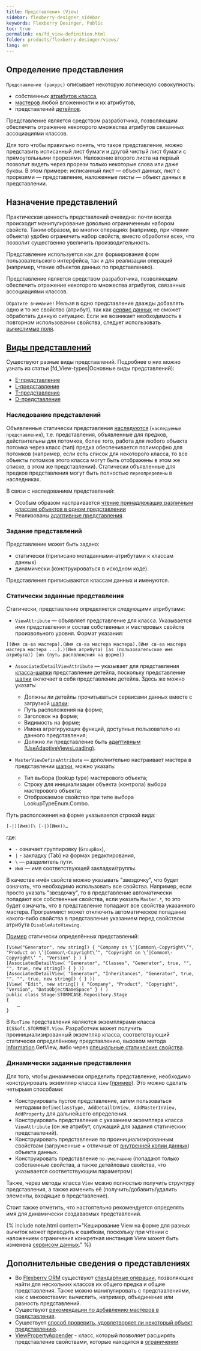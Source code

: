 ```yaml
---
title: Представления (View)
sidebar: flexberry-designer_sidebar
keywords: Flexberry Desinger, Public
toc: true
permalink: en/fd_view-definition.html
folder: products/flexberry-desinger/views/
lang: en
---
```

## Определение представления

`Представление (ракурс)` описывает некоторую логическую совокупность:
* собственных [атрибутов класса](fo_attributes-class-data.html),
* [мастеров](fd_key-concepts.html) любой вложенности и их атрибутов,
* представлений [детейлов](fd_key-concepts.html).

Представление является средством разработчика, позволяющим обеспечить отражение некоторого множества атрибутов связанных ассоциациями классов.

Для того чтобы правильно понять, что такое представление, можно представить исписанный лист бумаги и другой чистый лист бумаги с прямоугольными прорезями. Наложение второго листа на первый позволит видеть через прорези только некоторые слова или даже буквы. В этом примере: исписанный лист — объект данных, лист с прорезями — представление, наложенные листы — объект данных в представлении.

## Назначение представлений

Практическая ценность представлений очевидна: почти всегда происходит манипулирование довольно ограниченным набором свойств. Таким образом, во многих операциях (например, при чтении объекта) удобно ограничить набор свойств, вместо обработки всех, что позволит существенно увеличить производительность.

Представление используется как для формирования форм пользовательского интерфейса, так и для реализации операций (например, чтение объектов данных по представлению).

Представление является средством разработчика, позволяющим обеспечить отражение некоторого множества атрибутов, связанных ассоциациями классов.

`Обратите внимание!` Нельзя в одно представление дважды добавлять одно и то же свойство (атрибут), так как [сервис данных](fo_data-service.html) не сможет обработать данную ситуацию. Если же возникает необходимость в повторном использовании свойства, следует использовать [вычислимые поля](fo_not-stored-attributes.html).

## [Виды представлений](fd_view-types.html)

Существуют разные виды представлений. Подробнее о них можно узнать из статьи [fd_View-types|Основные виды представлений): 
* [E-представление](fd_e-view.html)
* [L-представление](fd_l-view.html)
* [T-представление](fd_t-view.html)
* [D-представление](fd_d-view.html)

### Наследование представлений

Объявленные статически представления [наследуются](fo_inheritance.html) (`наследуемые представления`), т.е. представления, объявленные для предков, действительны для потомков, более того, работа для любого объекта потомка через класс (тип) предка обеспечивается полиморфно для потомков (например, если есть список для некоторого класса, то все объекты потомков этого класса могут быть отображены в этом же списке, в этом же представлении). Статически объявленные для предков представления могут быть полностью `переопределены` в наследниках. 

В связи с наследованием представлений:
* Особым образом настраивается [чтение принадлежащих различным классам объектов в одном представлении](fo_reading-several-types-objects.html)
* Реализованы [адаптивные представления](fo_adaptive-views-for-details.html).

### Задание представлений

Представление может быть задано:
* статически (приписано метаданными-атрибутами к классам данных)
* динамически (конструироваться в исходном коде).

Представления приписываются классам данных и именуются.

### Статически заданные представления

Статически, представление определяется следующими атрибутами:

* `ViewAttribute` — объявляет представление для класса. Указывается имя представления и состав собственных и мастеровых свойств произвольного уровня. Формат указания: 

```
[(Имя св-ва мастера).(Имя св-ва мастера мастера).(Имя св-ва мастера мастера мастера ...).)(Имя атрибута) [as (пользовательское имя атрибута)) [on (путь расположения на форме))
```

* `AssociatedDetailViewAttribute` — указывает для представления [класса-шапки](fd_key-concepts.html) представление детейла, поскольку представление [шапки](fd_key-concepts.html) включает в себя представление детейла. Здесь же можно указать:
	* Должны ли детейлы прочитываться сервисами данных вместе с загрузкой [шапки](fd_key-concepts.html);
	* Путь расположения на форме;
	* Заголовок на форме;
	* Видимость на форме;
	* Имена агрегирующих функций, доступных пользователю из данного представления;
	* Должно ли представление быть [адаптивным (UseAdaptiveViewsLoading)](fo_adaptive-views-for-details.html).

* `MasterViewDefineAttribute` — дополнительно настраивает мастера в представлении [шапки](fd_key-concepts.html), можно указать:
	* Тип выбора (lookup type) мастерового объекта;
	* Строку для инициализации объекта (контрола) выбора мастерового объекта;
	* Отображаемое свойство при типе выбора LookupTypeEnum.Combo.

Путь расположения на форме указывается строкой вида:

```
[-|)[Имя)[\ [-|)[Имя))…
```

где:
* `-` означает группировку (`GroupBox`),
* `|` - закладку (Tab) на формах редактирования,
* `\` — разделитель пути. 
* `Имя` — имя соответствующей закладки/группы.

В качестве имён свойств можно указывать "звездочку", что будет означать, что необходимо использовать все свойства. Например, если просто указать "звездочку", то в представление автоматически попадают все собственные свойства, если указать `Master.*`, то это будет означать, что в представление попадают все свойства указанного мастера. Программист может отключить автоматическое попадание какого-либо свойства в представление указанием перед свойством атрибута `DisableAutoViewing`.

[Пример](https://github.com/Flexberry/FlexberryORM-DemoApp/blob/master/FlexberryORM/CDLIB/Objects/CDDA.cs) статически определённых представлений:

```
[View("Generator", new string[) { "Company on \‘|Common\-Copyright\’", "Product on \’|Common\-Copyright\’", "Copyright on \’|Common\-Copyright\’ ", "Version" } ) )
[AssociatedDetailView( "Generator", "Classes", "Generator", true, "", "", true, new string[) { } )) 
[AssociatedDetailView( "Generator", "Inheritances", "Generator", true, "", "", true, new string[) { } )) 
[View( "Edit", new string[) { "Company", "Product", "Copyright", "Version", "DataObjectNameSpace" } ) )
public class Stage:STORMCASE.Repository.Stage
{
	…
}
```

В `RunTime` представления являются экземплярами класса `ICSSoft.STORMNET.View`. Разработчик может получить проинициализированный экземпляр класса, соответствующий статически определённому представлению, вызовом метода [Information](fo_information-class-as-metadata-supervisor.html).GetView, либо через [специальные статические свойства](fo_static-view-accessors.html).

### Динамически заданные представления

Для того, чтобы динамически определить представление, необходимо конструировать экземпляр класса `View` ([пример](https://github.com/Flexberry/FlexberryORM-DemoApp/blob/master/FlexberryORM/CDLIB/CDADMTEST/Form1.cs|)). Это можно сделать четырьмя способами:
* Конструировать пустое представление, затем пользоваться методами `DefineClassType, AddDetailInView, AddMasterInView, AddProperty` для дальнейшего определения.
* Конструировать представление с указанием экземпляра класса `ViewAttribute` (он же атрибут, служащий для задания статических представлений).
* Конструировать представление по проинициализированным свойствам (загруженные + отличные от [внутренней копии данных](fo_data-object-copy.html)) объекта данных.
* Конструировать представление `по-умолчанию` (попадают только собственные свойства, а также детейловые свойства, что указывается соответствующим параметром) 

Также, через методы класса `View` можно полностью получить структуру представления, а также изменить её (получить/добавить/удалить элементы, входящие в представление).

Стоит также отметить, что настоятельно рекомендуется определять имя для динамически создаваемых представлений.

{% include note.html content="Кеширование View на форме для разных вычиток может приводить к ошибкам, поскольку при чтении с наложением ограничения конкретная инстанция View может быть изменена [сервисом данных](fo_data-service.html)." %}

## Дополнительные сведения о представлениях

* Во [Flexberry ORM](fo_flexberry-orm.html) существуют [стандартные операции](fo_view-operations.html), позволяющие найти для нескольких классов их общего предка и общие представления. Также можно манипулировать с представлениями, как с множествами: вычислить, например, объединение или разность представлений.
* Существуют [рекомендации по добавлению мастеров в представления](fd_masters-in-view.html).
* Существует [способ проверить, удовлетворяет ли некоторый объект представлению](fo_test-object-for-viewing.html).
* [ViewPropertyAppender](fo_view-property-appender.html) - класс, который позволяет расширять представление свойствами, которые находятся в [ограничении](fo_limit-function.html)
